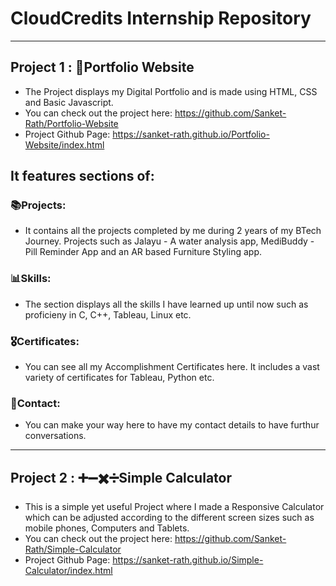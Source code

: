 # CloudCredits Internship Repository

---

## Project 1 : 📂Portfolio Website
  - The Project displays my Digital Portfolio and is made using HTML, CSS and Basic Javascript.
  - You can check out the project here: https://github.com/Sanket-Rath/Portfolio-Website
  - Project Github Page: https://sanket-rath.github.io/Portfolio-Website/index.html

## It features sections of:
### 📚Projects: 
  - It contains all the projects completed by me during 2 years of my BTech Journey. Projects such as Jalayu - A water analysis app, MediBuddy - Pill Reminder App and an AR based Furniture Styling app.

### 📊Skills:
  - The section displays all the skills I have learned up until now such as proficieny in C, C++, Tableau, Linux etc.

### 🎖️Certificates:
  - You can see all my Accomplishment Certificates here. It includes a vast variety of certificates for Tableau, Python etc.

### 📱Contact:
  - You can make your way here to have my contact details to have furthur conversations.


---

## Project 2 : ➕➖✖️➗Simple Calculator
  - This is a simple yet useful Project where I made a Responsive Calculator which can be adjusted according to the different screen sizes such as mobile phones, Computers and Tablets.
  - You can check out the project here: https://github.com/Sanket-Rath/Simple-Calculator
  - Project Github Page: https://sanket-rath.github.io/Simple-Calculator/index.html
